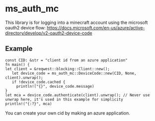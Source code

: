 # ms_auth_mc
This library is for logging into a minecraft account using the microsoft oauth2 device flow: https://docs.microsoft.com/en-us/azure/active-directory/develop/v2-oauth2-device-code
## Example
```
const CID: &str = "client id from an azure application"
fn main() {
let client = &reqwest::blocking::Client::new();
   let device_code = ms_auth_mc::DeviceCode::new(CID, None, client).unwrap();
   if !device_code.cached {
     println!("{}", device_code.message)
}
let mca = device_code.authenticate(client).unwrap(); // Never use unwrap here, it's used in this example for simplicity
println!("{:?}", mca)
```
You can create your own cid by making an azure application.
